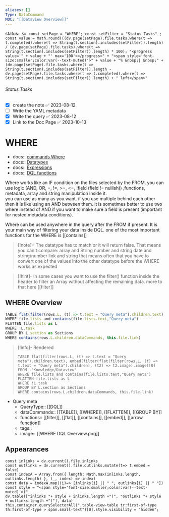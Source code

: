 ```yaml
---
aliases: []
Type: DataCommand
MOC: "[[Dataview Overview]]"
---
```

status::  `$= const setPage = "WHERE"; const setFilter = "Status Tasks" ; const value = Math.round(((dv.page(setPage).file.tasks.where(t => t.completed).where(t => String(t.section).includes(setFilter)).length) / (dv.page(setPage).file.tasks).where(t => String(t.section).includes(setFilter)).length) * 100); "<progress value='" + value + "' max='100'></progress>" + "<span style='font-size:smaller;color:var(--text-muted)'>" + value + "% &nbsp;| &nbsp;" + (dv.page(setPage).file.tasks.where(t => String(t.section).includes(setFilter)).length - dv.page(setPage).file.tasks.where(t => t.completed).where(t => String(t.section).includes(setFilter)).length) + " left</span>" `

###### Status Tasks
- [x] create the note ✅ 2023-08-12
- [ ] Write the YAML metadata
- [x] Write the query ✅ 2023-08-12
- [x] Link to the Doc Page ✅ 2023-10-13

# WHERE

- docs:: [commands Where](https://blacksmithgu.github.io/obsidian-dataview/queries/data-commands/#where)
- docs:: [Datatypes](https://blacksmithgu.github.io/obsidian-dataview/annotation/types-of-metadata/)
- docs:: [Expressions](https://blacksmithgu.github.io/obsidian-dataview/reference/expressions/)
- docs:: [DQL functions](https://blacksmithgu.github.io/obsidian-dataview/reference/functions/)

Where works like an IF condition on the files selected by the FROM. 
you can use logic (AND, OR, =, !=, >=, <=, !field (field != nullish)) ,functions, metadata, array and string manipulation inside it.  
you can use as many as you want. if you use multiple behind each other then it is like using an AND between them. 
it is sometimes better to use two where instead of AND if you want to make sure a field is present (important for nested metadata conditions).

Where can be used anywhere in the query after the FROM if present.
It is your main way of filtering your data inside DQL.
one of the most important functions for the WHERE is [[contains]]

>[!note]+ 
>The datatype has to match or it will return false. That means you can't compare:
>array and String
>number and string 
>date and string/number
>link and string
>that means often that you have to convert one of the values into the other datatype before the WHERE works as expected

>[!hint]- 
>In some cases you want to use the filter() function inside the header to filter an Array without affecting the remaining data. more to that here [[filter]]

## WHERE Overview

```js 
TABLE flat(filter(rows.L, (t) => t.text = "Query meta").children.text), embed(filter(flat(filter(rows.L, (t) => t.text = "Query meta").children), (t2) => t2.image).image)[0]
WHERE file.lists and contains(file.lists.text,"Query meta")
FLATTEN file.lists as L
WHERE !L.task
GROUP BY L.section as Sections
WHERE contains(rows.L.children.dataCommands, this.file.link)
```

>[!info]- Rendered
>```dataview
>TABLE flat(filter(rows.L, (t) => t.text = "Query meta").children.text), embed(filter(flat(filter(rows.L, (t) => t.text = "Query meta").children), (t2) => t2.image).image)[0]
>FROM -"Knowledge/Dataview"
>WHERE file.lists and contains(file.lists.text,"Query meta")
>FLATTEN file.lists as L
>WHERE !L.task
>GROUP BY L.section as Sections
>WHERE contains(rows.L.children.dataCommands, this.file.link)
>```

- Query meta
    - QueryType:: [[DQL]]
    - dataCommands:: [[TABLE]], [[WHERE]], [[FLATTEN]], [[GROUP BY]]
    - functions:: [[filter]], [[flat]], [[contains]], [[embed]], [[arrow function]]
    - tags:: 
    - image:: [[WHERE DQL Overview.png]]



## Appearances

```dataviewjs
const inlinks = dv.current().file.inlinks
const outlinks = dv.current().file.outlinks.mutate(t=> t.embed = false)
const indexA = Array.from({ length: Math.max(inlinks.length, outlinks.length) }, (_, index) => index)
const data = indexA.map((i)=> [inlinks[i] || " ", outlinks[i] || " "])
const style = "<span style='font-size:smaller;color:var(--text-muted)'>("
dv.table(["inlinks "+ style + inlinks.length +")", "outlinks "+ style + outlinks.length +")"], data)
this.container.querySelectorAll(".table-view-table tr:first-of-type th:first-of-type > span.small-text")[0].style.visibility = "hidden";
```

